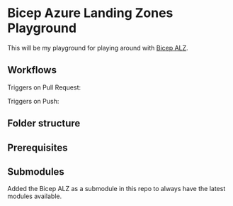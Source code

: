 # Bicep Azure Landing Zones Playground

This will be my playground for playing around with [Bicep ALZ](https://github.com/Azure/ALZ-bicep).

## Workflows

Triggers on Pull Request:

Triggers on Push:

## Folder structure

## Prerequisites

## Submodules

Added the Bicep ALZ as a submodule in this repo to always have the latest modules available.